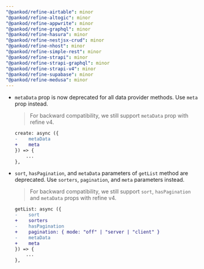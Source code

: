 ```yaml
---
"@pankod/refine-airtable": minor
"@pankod/refine-altogic": minor
"@pankod/refine-appwrite": minor
"@pankod/refine-graphql": minor
"@pankod/refine-hasura": minor
"@pankod/refine-nestjsx-crud": minor
"@pankod/refine-nhost": minor
"@pankod/refine-simple-rest": minor
"@pankod/refine-strapi": minor
"@pankod/refine-strapi-graphql": minor
"@pankod/refine-strapi-v4": minor
"@pankod/refine-supabase": minor
"@pankod/refine-medusa": minor
---
```


-   `metaData` prop is now deprecated for all data provider methods. Use `meta` prop instead.

    > For backward compatibility, we still support `metaData` prop with refine v4.

    ```diff
    create: async ({
    -    metaData
    +    meta
    }) => {
        ...
    },
    ```

-   `sort`, `hasPagination`, and `metaData` parameters of `getList` method are deprecated. Use `sorters`, `pagination`, and `meta` parameters instead.

    > For backward compatibility, we still support `sort`, `hasPagination` and `metaData` props with refine v4.

    ```diff
    getList: async ({
    -    sort
    +    sorters
    -    hasPagination
    +    pagination: { mode: "off" | "server | "client" }
    -    metaData
    +    meta
    }) => {
        ...
    },
    ```
